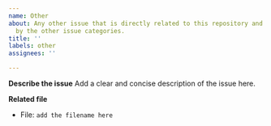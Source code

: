 ```yaml
---
name: Other
about: Any other issue that is directly related to this repository and is not covered
  by the other issue categories.
title: ''
labels: other
assignees: ''

---
```


**Describe the issue**
Add a clear and concise description of the issue here.

**Related file**
- File: `add the filename here`
